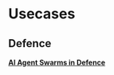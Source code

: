 # Usecases

## Defence
**[AI Agent Swarms in Defence](./UseCases/AI%20Agent%20Swarms%20in%20Defence.md)**